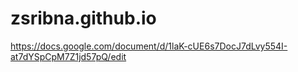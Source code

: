 # zsribna.github.io
https://docs.google.com/document/d/1laK-cUE6s7DocJ7dLvy554I-at7dYSpCpM7Z1jd57pQ/edit
